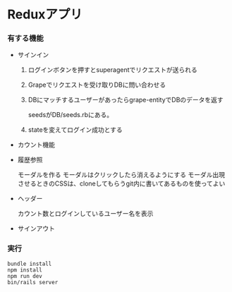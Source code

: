 # Reduxアプリ

### 有する機能

- サインイン

  1. ログインボタンを押すとsuperagentでリクエストが送られる

  2. Grapeでリクエストを受け取りDBに問い合わせる

  3. DBにマッチするユーザーがあったらgrape-entityでDBのデータを返す

     seedsがDB/seeds.rbにある。

  4. stateを変えてログイン成功とする

- カウント機能

- 履歴参照

  モーダルを作る
  モーダルはクリックしたら消えるようにする
  モーダル出現させるときのCSSは、cloneしてもらうgit内に書いてあるものを使ってよい

- ヘッダー

  カウント数とログインしているユーザー名を表示

- サインアウト



### 実行

```
bundle install
npm install
npm run dev
bin/rails server
```

